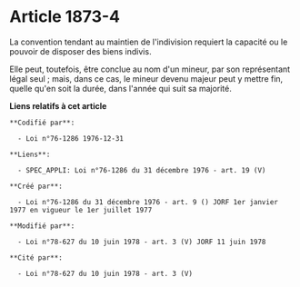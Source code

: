 # Article 1873-4

La convention tendant au maintien de l'indivision requiert la capacité ou le pouvoir de disposer des biens indivis.

Elle peut, toutefois, être conclue au nom d'un mineur, par son représentant légal seul ; mais, dans ce cas, le mineur devenu
majeur peut y mettre fin, quelle qu'en soit la durée, dans l'année qui suit sa majorité.

**Liens relatifs à cet article**

	**Codifié par**:

	  - Loi n°76-1286 1976-12-31

	**Liens**:

	  - SPEC_APPLI: Loi n°76-1286 du 31 décembre 1976 - art. 19 (V)

	**Créé par**:

	  - Loi n°76-1286 du 31 décembre 1976 - art. 9 () JORF 1er janvier 1977 en vigueur le 1er juillet 1977

	**Modifié par**:

	  - Loi n°78-627 du 10 juin 1978 - art. 3 (V) JORF 11 juin 1978

	**Cité par**:

	  - Loi n°78-627 du 10 juin 1978 - art. 3 (V)
